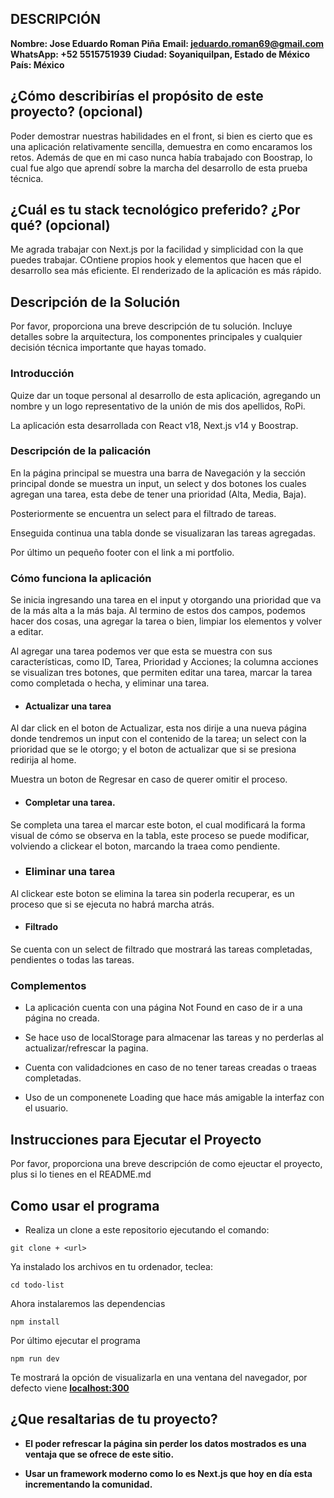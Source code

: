 ## DESCRIPCIÓN

**Nombre: Jose Eduardo Roman Piña**
**Email: jeduardo.roman69@gmail.com**
**WhatsApp: +52 5515751939**
**Ciudad: Soyaniquilpan, Estado de México**
**País: México**

## ¿Cómo describirías el propósito de este proyecto? (opcional)
Poder demostrar nuestras habilidades en el front, si bien es cierto que es una aplicación relativamente sencilla, demuestra en como encaramos los retos. Además de que en mi caso nunca había trabajado con Boostrap, lo cual fue algo que aprendí sobre la marcha del desarrollo de esta prueba técnica.

## ¿Cuál es tu stack tecnológico preferido? ¿Por qué? (opcional)
Me agrada trabajar con Next.js por la facilidad y simplicidad con la que puedes trabajar. COntiene propios hook y elementos que hacen que el desarrollo sea más eficiente. El renderizado de la aplicación es más rápido.

## Descripción de la Solución

Por favor, proporciona una breve descripción de tu solución. Incluye detalles sobre la arquitectura, los componentes principales y cualquier decisión técnica importante que hayas tomado.

### Introducción
Quize dar un toque personal al desarrollo de esta aplicación, agregando un nombre y un logo representativo de la unión de mis dos apellidos, RoPi.

La aplicación esta desarrollada con React v18, Next.js v14 y Boostrap.

### Descripción de la palicación
En la página principal se muestra una barra de Navegación y la sección principal donde se muestra un input, un select y dos botones los cuales agregan una tarea, esta debe de tener una prioridad (Alta, Media, Baja).

Posteriormente se encuentra un select para el filtrado de tareas.

Enseguida continua una tabla donde se visualizaran las tareas agregadas.

Por último un pequeño footer con el link a mi portfolio.

### Cómo funciona la aplicación

Se inicia ingresando una tarea en el input y otorgando una prioridad que va de la más alta a la más baja. Al termino de estos dos campos, podemos hacer dos cosas, una agregar la tarea o bien, limpiar los elementos y volver a editar.

Al agregar una tarea podemos ver que esta se muestra con sus características, como ID, Tarea, Prioridad y Acciones; la columna acciones se visualizan tres botones, que permiten editar una tarea, marcar la tarea como completada o hecha, y eliminar una tarea.

- #### Actualizar una tarea
Al dar click en el boton de Actualizar, esta nos dirije a una nueva página donde tendremos un input con el contenido de la tarea; un select con la prioridad que se le otorgo; y el boton de actualizar que si se presiona redirija al home.

Muestra un boton de Regresar en caso de querer omitir el proceso.

- #### Completar una tarea.
Se completa una tarea el marcar este boton, el cual modificará la forma visual de cómo se observa en la tabla, este proceso se puede modificar, volviendo a clickear el boton, marcando la traea como pendiente.

- ### Eliminar una tarea

Al clickear este boton se elimina  la tarea sin poderla recuperar, es un proceso que si se ejecuta no habrá marcha atrás.

- #### Filtrado
Se cuenta con un select de filtrado que mostrará las tareas completadas, pendientes o todas las tareas.

### Complementos

- La aplicación cuenta con una página Not Found en caso de ir a una página no creada.

- Se hace uso de localStorage para almacenar las tareas y no perderlas al actualizar/refrescar la pagina.

- Cuenta con validadciones en caso de no tener tareas creadas o traeas completadas.

- Uso de un componenete Loading que hace más amigable la interfaz con el usuario.

## Instrucciones para Ejecutar el Proyecto

Por favor,  proporciona una breve descripción de como ejeuctar el proyecto, plus si lo tienes en el README.md 

## Como usar el programa

- Realiza un clone a este repositorio ejecutando el comando:

```
git clone + <url>
```

Ya instalado los archivos en tu ordenador, teclea:

```
cd todo-list
```

Ahora instalaremos las dependencias

```
npm install
```

Por último ejecutar el programa

```
npm run dev
```

Te mostrará la opción de visualizarla en una ventana del navegador, por defecto viene <b>[localhost:300](http://localhost:3000/)


## ¿Que resaltarias de tu proyecto?

- El poder refrescar la página sin perder los datos mostrados es una ventaja que se ofrece de este sitio.

- Usar un framework moderno como lo es Next.js que hoy en día esta incrementando la comunidad.
